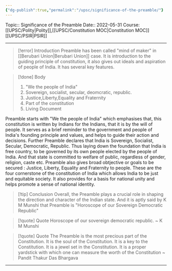 ```yaml
---
{"dg-publish":true,"permalink":"/upsc/significance-of-the-preamble/"}
---
```


Topic:: Significance of the Preamble
Date:: 2022-05-31
Course: [[UPSC/Polity\|Polity]],[[UPSC/Constitution MOC\|Constitution MOC]] [[UPSC/PSIR\|PSIR]]


---
>[!error] Introduction 
>Preamble has been called "mind of maker" in [[Berubari Union\|Berubari Union]] case. It is introduction to the guiding principle of constitution, it also gives out ideals and aspiration of people of India. It has several key features.  

>[!done] Body 
>1. "We the people of India"
>2. Sovereign, socialist, secular, deomcratic, republic. 
>3. Justice,Liberty,Equality and Fraternity 
>4. Part of the constitution 
>5. Living Document 
>

Preamble starts with "We the people of India" which emphasises that, this constitution is written by Indians for the Indians, that it is by the will of people. It serves as a brief reminder to the government and people of India's founding principle and values, and helps to guide their action and decisions. 
Further Preamble declares that India is Sovereign, Socialist, Secular, Democratic, Republic. Thus laying down the foundation that India is free country, to be governed by its own people elected by the people of India. And that state is committed to welfare of public, regardless of gender, religion, caste etc. 
Preamble also gives broad obtjective or goals to be secured : Justice, Liberty, Equality and Fraternity to people. These are the four cornerstone of the constitution of India which allows India to be just and equitable society. It also provides for a basis for national unity and helps promote a sense of national identity. 

>[!tip] Conclusion
>Overall, the Preamble plays a crucial role in shaping the direction and character of the Indian state. 
>And it is aptly said by K M Munshi that Preamble is "Horoscope of our Sovereign Democratic Republic"

> [!quote] Quote
>  Horoscope of our sovereign democratic republic.
>  ~ K M Munshi

> [!quote] Quote
> The Preamble is the most precious part of the Constitution. It is the soul of the Constitution. It is a key to the Constitution. It is a jewel set in the Constitution. It is a proper yardstick with which one can measure the worth of the Constitution
> ~ Pandit Thakur Das Bhargava



---